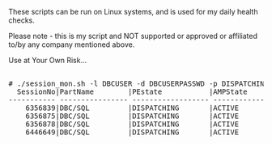 

These scripts can be run on Linux systems, and is used for my daily health checks.

Please note - this is my script and NOT supported or approved or affiliated to/by any company mentioned above.

Use at Your Own Risk...

<pre>

# ./session_mon.sh -l DBCUSER -d DBCUSERPASSWD -p DISPATCHING -i 10.0.0.1
  SessionNo|PartName        |PEstate           |AMPState      |              AMPIO|LogonTime             |LogonSource                                                                                                                     |UserName
----------- ---------------- ------------------ -------------- ------------------- ---------------------- -------------------------------------------------------------------------------------------------------------------------------- -------------------------------
    6356839|DBC/SQL         |DISPATCHING       |ACTIVE        |         28,805,711|2021/07/22 22:53:28.00|(TCP/IP) ec0c 10.0.0.1 TERADATA;TERADATACOP1/10.0.0.1:1025 CID=257A4994 C23360010 JDBC16.20.00.13;1.8.0_112 01 LSS   |PUI
    6356875|DBC/SQL         |DISPATCHING       |ACTIVE        |        168,727,908|2021/07/22 22:54:06.00|(TCP/IP) ec22 10.0.0.1 TERADATA;TERADATACOP2/10.0.0.1:1025 CID=7C7A23A4 C23360010 JDBC16.20.00.13;1.8.0_112 01 LSS   |PUI
    6356878|DBC/SQL         |DISPATCHING       |ACTIVE        |        104,994,355|2021/07/22 22:54:06.00|(TCP/IP) ec23 10.0.0.1 TERADATA;TERADATACOP1/10.0.0.1:1025 CID=2A0714D C23360010 JDBC16.20.00.13;1.8.0_112 01 LSS    |PGUI
    6446649|DBC/SQL         |DISPATCHING       |ACTIVE        |          4,917,165|2021/07/23 16:15:23.00|(TCP/IP) cdc9 10.0.0.1 TERADATA;TERADATACOP3/10.0.0.1:1025 CID=1A65F7E4 C23360010 JDBC16.20.00.13;1.8.0_112 01 LSS    |PGUI

</pre>
